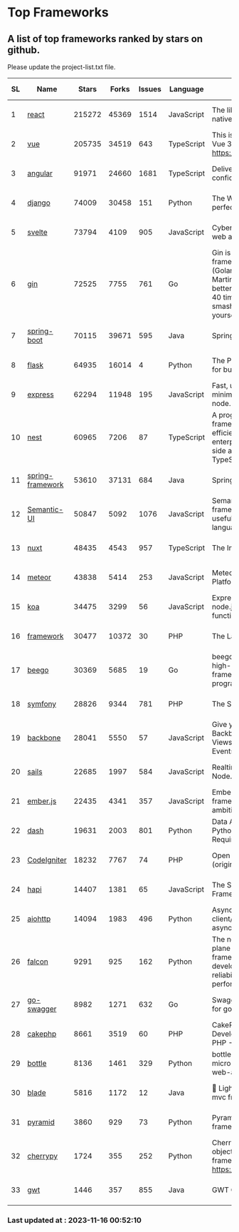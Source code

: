 # Top Frameworks
## A list of top frameworks ranked by stars on github.  
Please update the project-list.txt file.

| SL| Name  | Stars| Forks| Issues | Language | Description | Last Commit |
| --| ------| -----| ---- | ------ | -------- | ----------- | ----------- |
| 1 | [react](https://github.com/facebook/react) | 215272 | 45369 | 1514 | JavaScript | The library for web and native user interfaces. | 2023-11-15 20:53:38 |
| 2 | [vue](https://github.com/vuejs/vue) | 205735 | 34519 | 643 | TypeScript | This is the repo for Vue 2. For Vue 3, go to https://github.com/vuejs/core | 2023-11-07 07:32:23 |
| 3 | [angular](https://github.com/angular/angular) | 91971 | 24660 | 1681 | TypeScript | Deliver web apps with confidence 🚀 | 2023-11-15 21:13:36 |
| 4 | [django](https://github.com/django/django) | 74009 | 30458 | 151 | Python | The Web framework for perfectionists with deadlines. | 2023-11-15 18:35:25 |
| 5 | [svelte](https://github.com/sveltejs/svelte) | 73794 | 4109 | 905 | JavaScript | Cybernetically enhanced web apps | 2023-11-16 00:02:51 |
| 6 | [gin](https://github.com/gin-gonic/gin) | 72525 | 7755 | 761 | Go | Gin is a HTTP web framework written in Go (Golang). It features a Martini-like API with much better performance -- up to 40 times faster. If you need smashing performance, get yourself some Gin. | 2023-09-27 07:17:11 |
| 7 | [spring-boot](https://github.com/spring-projects/spring-boot) | 70115 | 39671 | 595 | Java | Spring Boot | 2023-11-15 23:05:50 |
| 8 | [flask](https://github.com/pallets/flask) | 64935 | 16014 | 4 | Python | The Python micro framework for building web applications. | 2023-11-15 21:03:05 |
| 9 | [express](https://github.com/expressjs/express) | 62294 | 11948 | 195 | JavaScript | Fast, unopinionated, minimalist web framework for node. | 2023-06-04 15:47:20 |
| 10 | [nest](https://github.com/nestjs/nest) | 60965 | 7206 | 87 | TypeScript | A progressive Node.js framework for building efficient, scalable, and enterprise-grade server-side applications with TypeScript/JavaScript 🚀 | 2023-11-15 08:23:28 |
| 11 | [spring-framework](https://github.com/spring-projects/spring-framework) | 53610 | 37131 | 684 | Java | Spring Framework | 2023-11-15 19:50:02 |
| 12 | [Semantic-UI](https://github.com/Semantic-Org/Semantic-UI) | 50847 | 5092 | 1076 | JavaScript | Semantic is a UI component framework based around useful principles from natural language. | 2023-01-11 17:05:32 |
| 13 | [nuxt](https://github.com/nuxt/nuxt) | 48435 | 4543 | 957 | TypeScript | The Intuitive Vue Framework. | 2023-11-15 22:41:08 |
| 14 | [meteor](https://github.com/meteor/meteor) | 43838 | 5414 | 253 | JavaScript | Meteor, the JavaScript App Platform | 2023-11-15 21:12:32 |
| 15 | [koa](https://github.com/koajs/koa) | 34475 | 3299 | 56 | JavaScript | Expressive middleware for node.js using ES2017 async functions | 2023-11-08 15:05:20 |
| 16 | [framework](https://github.com/laravel/framework) | 30477 | 10372 | 30 | PHP | The Laravel Framework. | 2023-11-15 21:06:41 |
| 17 | [beego](https://github.com/beego/beego) | 30369 | 5685 | 19 | Go | beego is an open-source, high-performance web framework for the Go programming language. | 2023-10-26 14:18:44 |
| 18 | [symfony](https://github.com/symfony/symfony) | 28826 | 9344 | 781 | PHP | The Symfony PHP framework | 2023-11-15 17:02:22 |
| 19 | [backbone](https://github.com/jashkenas/backbone) | 28041 | 5550 | 57 | JavaScript | Give your JS App some Backbone with Models, Views, Collections, and Events | 2023-08-10 22:05:08 |
| 20 | [sails](https://github.com/balderdashy/sails) | 22685 | 1997 | 584 | JavaScript | Realtime MVC Framework for Node.js | 2023-09-01 21:26:40 |
| 21 | [ember.js](https://github.com/emberjs/ember.js) | 22435 | 4341 | 357 | JavaScript | Ember.js - A JavaScript framework for creating ambitious web applications | 2023-11-15 19:04:29 |
| 22 | [dash](https://github.com/plotly/dash) | 19631 | 2003 | 801 | Python | Data Apps & Dashboards for Python. No JavaScript Required. | 2023-10-26 19:38:28 |
| 23 | [CodeIgniter](https://github.com/bcit-ci/CodeIgniter) | 18232 | 7767 | 74 | PHP | Open Source PHP Framework (originally from EllisLab) | 2023-04-07 17:57:13 |
| 24 | [hapi](https://github.com/hapijs/hapi) | 14407 | 1381 | 65 | JavaScript | The Simple, Secure Framework Developers Trust | 2023-09-18 11:40:11 |
| 25 | [aiohttp](https://github.com/aio-libs/aiohttp) | 14094 | 1983 | 496 | Python | Asynchronous HTTP client/server framework for asyncio and Python | 2023-11-14 11:48:56 |
| 26 | [falcon](https://github.com/falconry/falcon) | 9291 | 925 | 162 | Python | The no-magic web data plane API and microservices framework for Python developers, with a focus on reliability, correctness, and performance at scale. | 2023-11-12 19:21:29 |
| 27 | [go-swagger](https://github.com/go-swagger/go-swagger) | 8982 | 1271 | 632 | Go | Swagger 2.0 implementation for go | 2023-08-21 22:25:45 |
| 28 | [cakephp](https://github.com/cakephp/cakephp) | 8661 | 3519 | 60 | PHP | CakePHP: The Rapid Development Framework for PHP - Official Repository | 2023-11-15 16:11:43 |
| 29 | [bottle](https://github.com/bottlepy/bottle) | 8136 | 1461 | 329 | Python | bottle.py is a fast and simple micro-framework for python web-applications. | 2022-09-05 15:24:52 |
| 30 | [blade](https://github.com/lets-blade/blade) | 5816 | 1172 | 12 | Java | :rocket: Lightning fast and elegant mvc framework for Java8 | 2023-06-16 05:18:49 |
| 31 | [pyramid](https://github.com/Pylons/pyramid) | 3860 | 929 | 73 | Python | Pyramid - A Python web framework | 2023-09-14 21:55:43 |
| 32 | [cherrypy](https://github.com/cherrypy/cherrypy) | 1724 | 355 | 252 | Python | CherryPy is a pythonic, object-oriented HTTP framework.      https://cherrypy.dev | 2023-08-04 13:52:17 |
| 33 | [gwt](https://github.com/gwtproject/gwt) | 1446 | 357 | 855 | Java | GWT Open Source Project | 2023-11-15 01:18:28 |

### Last updated at : 2023-11-16 00:52:10
